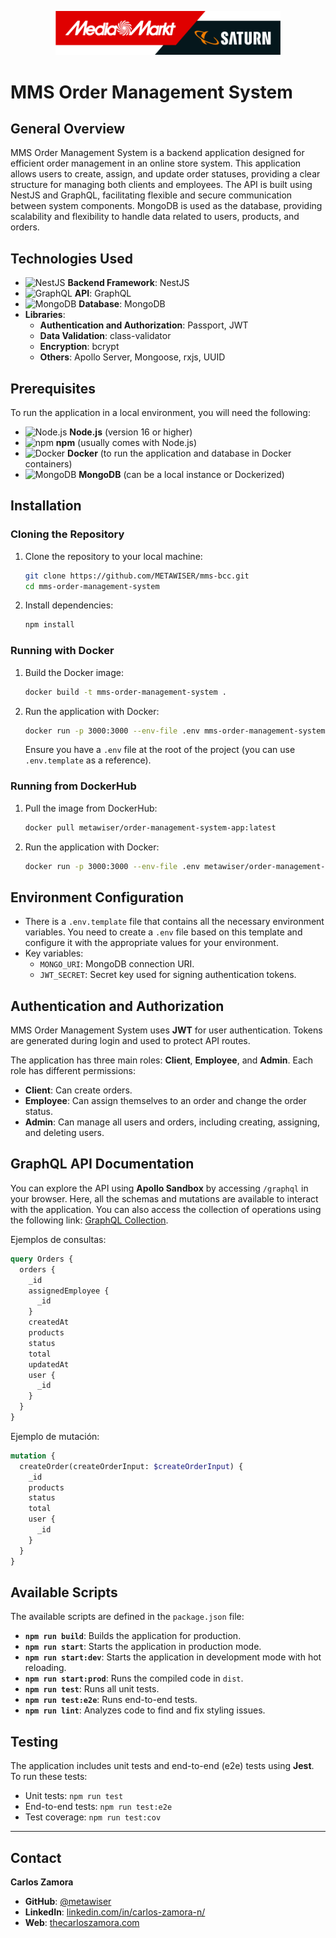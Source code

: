 <p align="center">
  <a href="./mms-logo.png" target="blank"><img src="./mms-logo.png" width="360" alt="MMS Logo" /></a>
</p>

# MMS Order Management System

## General Overview
MMS Order Management System is a backend application designed for efficient order management in an online store system. This application allows users to create, assign, and update order statuses, providing a clear structure for managing both clients and employees. The API is built using NestJS and GraphQL, facilitating flexible and secure communication between system components. MongoDB is used as the database, providing scalability and flexibility to handle data related to users, products, and orders.

## Technologies Used
- <img src="https://nestjs.com/img/logo_text.svg" alt="NestJS" width="20" height="20" /> **Backend Framework**: NestJS
- <img src="https://graphql.org/img/logo.svg" alt="GraphQL" width="20" height="20" /> **API**: GraphQL
- <img src="https://www.mongodb.com/assets/images/global/favicon.ico" alt="MongoDB" width="20" height="20" /> **Database**: MongoDB
- **Libraries**:
  - **Authentication and Authorization**: Passport, JWT
  - **Data Validation**: class-validator
  - **Encryption**: bcrypt
  - **Others**: Apollo Server, Mongoose, rxjs, UUID

## Prerequisites
To run the application in a local environment, you will need the following:

- <img src="https://nodejs.org/static/images/favicons/favicon.png" alt="Node.js" width="20" height="20" /> **Node.js** (version 16 or higher)
- <img src="https://nodejs.org/static/images/favicons/favicon.png" alt="npm" width="20" height="20" /> **npm** (usually comes with Node.js)
- <img src="https://www.docker.com/favicon.ico" alt="Docker" width="20" height="20" /> **Docker** (to run the application and database in Docker containers)
- <img src="https://www.mongodb.com/assets/images/global/favicon.ico" alt="MongoDB" width="20" height="20" /> **MongoDB** (can be a local instance or Dockerized)

## Installation

### Cloning the Repository
1. Clone the repository to your local machine:
   ```sh
   git clone https://github.com/METAWISER/mms-bcc.git
   cd mms-order-management-system
   ```
2. Install dependencies:
   ```sh
   npm install
   ```

### Running with Docker
1. Build the Docker image:
   ```sh
   docker build -t mms-order-management-system .
   ```
2. Run the application with Docker:
   ```sh
   docker run -p 3000:3000 --env-file .env mms-order-management-system
   ```
   Ensure you have a `.env` file at the root of the project (you can use `.env.template` as a reference).

### Running from DockerHub
1. Pull the image from DockerHub:
   ```sh
   docker pull metawiser/order-management-system-app:latest
   ```
2. Run the application with Docker:
   ```sh
   docker run -p 3000:3000 --env-file .env metawiser/order-management-system-app:latest
   ```

## Environment Configuration
- There is a `.env.template` file that contains all the necessary environment variables. You need to create a `.env` file based on this template and configure it with the appropriate values for your environment.
- Key variables:
  - `MONGO_URI`: MongoDB connection URI.
  - `JWT_SECRET`: Secret key used for signing authentication tokens.

## Authentication and Authorization
MMS Order Management System uses **JWT** for user authentication. Tokens are generated during login and used to protect API routes.

The application has three main roles: **Client**, **Employee**, and **Admin**. Each role has different permissions:
- **Client**: Can create orders.
- **Employee**: Can assign themselves to an order and change the order status.
- **Admin**: Can manage all users and orders, including creating, assigning, and deleting users.

## GraphQL API Documentation
You can explore the API using **Apollo Sandbox** by accessing `/graphql` in your browser. Here, all the schemas and mutations are available to interact with the application. You can also access the collection of operations using the following link: [GraphQL Collection](http://localhost:3000/graphql?collectionId=7d4ac47f-2deb-4fd3-9343-b871ee94adb2&focusCollectionId=7d4ac47f-2deb-4fd3-9343-b871ee94adb2).

Ejemplos de consultas:
```graphql
query Orders {
  orders {
    _id
    assignedEmployee {
      _id
    }
    createdAt
    products
    status
    total
    updatedAt
    user {
      _id
    }
  }
}
```
Ejemplo de mutación:
```graphql
mutation {
  createOrder(createOrderInput: $createOrderInput) {
    _id
    products
    status
    total
    user {
      _id
    }
  }
}
```

## Available Scripts
The available scripts are defined in the `package.json` file:

- **`npm run build`**: Builds the application for production.
- **`npm run start`**: Starts the application in production mode.
- **`npm run start:dev`**: Starts the application in development mode with hot reloading.
- **`npm run start:prod`**: Runs the compiled code in `dist`.
- **`npm run test`**: Runs all unit tests.
- **`npm run test:e2e`**: Runs end-to-end tests.
- **`npm run lint`**: Analyzes code to find and fix styling issues.

## Testing
The application includes unit tests and end-to-end (e2e) tests using **Jest**. To run these tests:

- Unit tests: `npm run test`
- End-to-end tests: `npm run test:e2e`
- Test coverage: `npm run test:cov`

---
## Contact
**Carlos Zamora** 
- **GitHub**: [@metawiser](https://github.com/metawiser)
- **LinkedIn**: [linkedin.com/in/carlos-zamora-n/](https://www.linkedin.com/in/carlos-zamora-n/)
- **Web**: [thecarloszamora.com](https://thecarloszamora.com)
